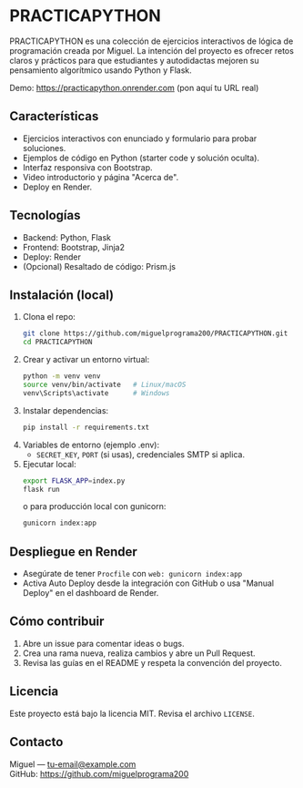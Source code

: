 # PRACTICAPYTHON

PRACTICAPYTHON es una colección de ejercicios interactivos de lógica de programación creada por Miguel. La intención del proyecto es ofrecer retos claros y prácticos para que estudiantes y autodidactas mejoren su pensamiento algorítmico usando Python y Flask.

Demo: https://practicapython.onrender.com  (pon aquí tu URL real)

## Características
- Ejercicios interactivos con enunciado y formulario para probar soluciones.
- Ejemplos de código en Python (starter code y solución oculta).
- Interfaz responsiva con Bootstrap.
- Video introductorio y página "Acerca de".
- Deploy en Render.

## Tecnologías
- Backend: Python, Flask
- Frontend: Bootstrap, Jinja2
- Deploy: Render
- (Opcional) Resaltado de código: Prism.js

## Instalación (local)
1. Clona el repo:
   ```bash
   git clone https://github.com/miguelprograma200/PRACTICAPYTHON.git
   cd PRACTICAPYTHON
   ```
2. Crear y activar un entorno virtual:
   ```bash
   python -m venv venv
   source venv/bin/activate   # Linux/macOS
   venv\Scripts\activate      # Windows
   ```
3. Instalar dependencias:
   ```bash
   pip install -r requirements.txt
   ```
4. Variables de entorno (ejemplo .env):
   - `SECRET_KEY`, `PORT` (si usas), credenciales SMTP si aplica.
5. Ejecutar local:
   ```bash
   export FLASK_APP=index.py
   flask run
   ```
   o para producción local con gunicorn:
   ```bash
   gunicorn index:app
   ```

## Despliegue en Render
- Asegúrate de tener `Procfile` con `web: gunicorn index:app`
- Activa Auto Deploy desde la integración con GitHub o usa "Manual Deploy" en el dashboard de Render.

## Cómo contribuir
1. Abre un issue para comentar ideas o bugs.
2. Crea una rama nueva, realiza cambios y abre un Pull Request.
3. Revisa las guías en el README y respeta la convención del proyecto.

## Licencia
Este proyecto está bajo la licencia MIT. Revisa el archivo `LICENSE`.

## Contacto
Miguel — tu-email@example.com  
GitHub: https://github.com/miguelprograma200
